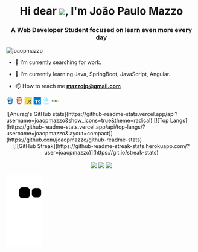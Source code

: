 <h1 align="center">Hi dear <img src="https://raw.githubusercontent.com/kaueMarques/kaueMarques/master/hi.gif" width="30px">, I'm João Paulo Mazzo</h1>
<h3 align="center">A Web Developer Student focused on learn even more every day</h3>
<p align="left"> <img src="https://komarev.com/ghpvc/?username=joaopmazzo" alt="joaopmazzo" /> </p>

- 🔭 I’m currently searching for work.

- 🌱 I’m currently learning Java, SpringBoot, JavaScript, Angular.

- 📫 How to reach me **mazzojp@gmail.com**

<p align="left">
<img src="https://raw.githubusercontent.com/devicons/devicon/master/icons/css3/css3-plain-wordmark.svg" alt="css3"  width="20" height="20"/>
<img src="https://raw.githubusercontent.com/devicons/devicon/master/icons/html5/html5-original-wordmark.svg" alt="html5"  width="20" height="20"/>
<img src="https://raw.githubusercontent.com/devicons/devicon/master/icons/javascript/javascript-original.svg" alt="javascript" width="20" height="20"/>
<img src="https://raw.githubusercontent.com/devicons/devicon/master/icons/typescript/typescript-original.svg" alt="typescript" width="20" height="20"/>
<img src="https://raw.githubusercontent.com/devicons/devicon/master/icons/react/react-original-wordmark.svg" alt="react" width="20" height="20"/>
<img src="https://raw.githubusercontent.com/devicons/devicon/master/icons/nodejs/nodejs-original-wordmark.svg" alt="nodejs" width="20" height="20"/></p><p align="center">
</p>

<div>
  ![Anurag's GitHub stats](https://github-readme-stats.vercel.app/api?username=joaopmazzo&show_icons=true&theme=radical)
  [![Top Langs](https://github-readme-stats.vercel.app/api/top-langs/?username=joaopmazzo&layout=compact)](https://github.com/joaopmazzo/github-readme-stats)
</div>
  
<div align="center">
  [![GitHub Streak](https://github-readme-streak-stats.herokuapp.com/?user=joaopmazzo)](https://git.io/streak-stats)
 </div>

<div align="center"><br>
   <a href="https://instagram.com/jp.mazzo" target="_blank"><img src="https://img.shields.io/badge/-Instagram-%23E4405F?style=for-the-badge&logo=instagram&logoColor=white" target="_blank"></a>
   <a href = "mailto:mazzojp@gmail.com"><img src="https://img.shields.io/badge/-Gmail-%23333?style=for-the-badge&logo=gmail&logoColor=white" target="_blank"></a>
   <a href="https://www.linkedin.com/in/joão-paulo-mazzo-2ab6b21b7/" target="_blank"><img src="https://img.shields.io/badge/-LinkedIn-%230077B5?style=for-the-badge&logo=linkedin&logoColor=white" target="_blank"></a> 
 </div>

![Snake animation](https://github.com/joaopmazzo/joaopmazzo/blob/output/github-contribution-grid-snake.svg)
